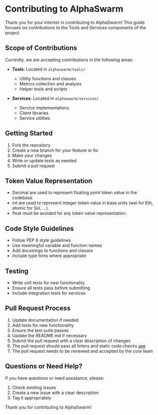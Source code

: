 # Contributing to AlphaSwarm

Thank you for your interest in contributing to AlphaSwarm! This guide focuses on contributions to the Tools and Services components of the project.

## Scope of Contributions

Currently, we are accepting contributions in the following areas:

- **Tools**: Located in `alphaswarm/tools/`
  - Utility functions and classes
  - Metrics collection and analysis
  - Helper tools and scripts

- **Services**: Located in `alphaswarm/services/`
  - Service implementations
  - Client libraries
  - Service utilities

## Getting Started

1. Fork the repository
2. Create a new branch for your feature or fix
3. Make your changes
4. Write or update tests as needed
5. Submit a pull request

## Token Value Representation 

- Decimal are used to represent floating point token value in the codebase.
- int are used to represent integer token value in base units (wei for Eth, atomic for Sol, ...).
- float must be avoided for any token value representation.

## Code Style Guidelines

- Follow PEP 8 style guidelines
- Use meaningful variable and function names
- Add docstrings to functions and classes
- Include type hints where appropriate

## Testing

- Write unit tests for new functionality
- Ensure all tests pass before submitting
- Include integration tests for services

## Pull Request Process

1. Update documentation if needed
2. Add tests for new functionality
3. Ensure the test suite passes
4. Update the README.md if necessary
5. Submit the pull request with a clear description of changes
6. The pull request should pass all linters and static code checks [see](https://github.com/chain-ml/alphaswarm?tab=readme-ov-file#code-quality)
7. The pull request needs to be reviewed and accepted by the core team

## Questions or Need Help?

If you have questions or need assistance, please:
1. Check existing issues
2. Create a new issue with a clear description
3. Tag it appropriately

Thank you for contributing to AlphaSwarm! 
